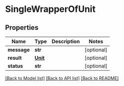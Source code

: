 # SingleWrapperOfUnit

## Properties
Name | Type | Description | Notes
------------ | ------------- | ------------- | -------------
**message** | **str** |  | [optional] 
**result** | [**Unit**](Unit.md) |  | [optional] 
**status** | **str** |  | [optional] 

[[Back to Model list]](../README.md#documentation-for-models) [[Back to API list]](../README.md#documentation-for-api-endpoints) [[Back to README]](../README.md)

